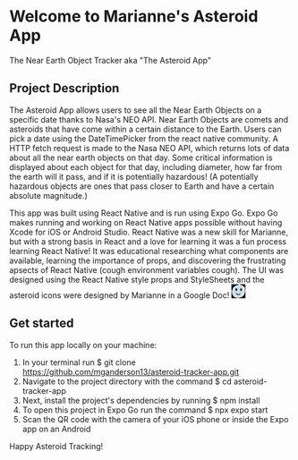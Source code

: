 # Welcome to Marianne's Asteroid App

The Near Earth Object Tracker aka "The Asteroid App"

## Project Description

The Asteroid App allows users to see all the Near Earth Objects on a specific date thanks to Nasa's NEO API.
Near Earth Objects are comets and asteroids that have come within a certain distance to the Earth. Users can pick a date using the DateTimePicker from the react native community. A HTTP fetch request is made to the Nasa NEO API, which returns lots of data about all the near earth objects on that day. Some critical information is displayed about each object for that day, including diameter, how far from the earth will it pass, and if it is potentially hazardous! (A potentially hazardous objects are ones that pass closer to Earth and have a certain absolute magnitude.)

This app was built using React Native and is run using Expo Go. Expo Go makes running and working on React Native apps possible without having Xcode for iOS or Android Studio.
React Native was a new skill for Marianne, but with a strong basis in React and a love for learning it was a fun process learning React Native! It was educational researching what components are available, learning the importance of props, and discovering the frustrating apsects of React Native (cough environment variables cough).
The UI was designed using the React Native style props and StyleSheets and the asteroid icons were designed by Marianne in a Google Doc! <img src="./assets/images/happyAsteroidIcon.png" width="25" height="25">

## Get started

To run this app locally on your machine:

1. In your terminal run $ git clone https://github.com/mganderson13/asteroid-tracker-app.git
2. Navigate to the project directory with the command $ cd asteroid-tracker-app
3. Next, install the project's dependencies by running $ npm install
4. To open this project in Expo Go run the command $ npx expo start
5. Scan the QR code with the camera of your iOS phone or inside the Expo app on an Android

Happy Asteroid Tracking!
